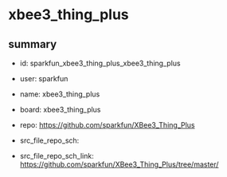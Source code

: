# xbee3_thing_plus
 
## summary 
* id: sparkfun_xbee3_thing_plus_xbee3_thing_plus
* user: sparkfun
* name: xbee3_thing_plus
* board: xbee3_thing_plus
* repo: https://github.com/sparkfun/XBee3_Thing_Plus



* src_file_repo_sch: 
* src_file_repo_sch_link: https://github.com/sparkfun/XBee3_Thing_Plus/tree/master/




